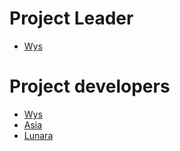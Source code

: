 # Project Leader

- [Wys](https://github.com/wys-prog)

# Project developers

- [Wys](https://github.com/wys-prog)
- [Asia](https://github.com/soonkki99)
- [Lunara](https://github.com/lunaratatouile)